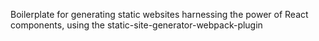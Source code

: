 Boilerplate for generating static websites harnessing the power of React components, using the static-site-generator-webpack-plugin